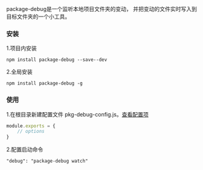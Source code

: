 
package-debug是一个监听本地项目文件夹的变动， 并把变动的文件实时写入到目标文件夹的一个小工具。
### 安装
1.项目内安装
```
npm install package-debug --save--dev
```
2.全局安装
```
npm install package-debug -g
```

### 使用

1.在根目录新建配置文件 pkg-debug-config.js。[查看配置项](usage)
```javascript
module.exports = {
    // options
}
```
2.配置启动命令
```
"debug": "package-debug watch"
```
